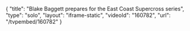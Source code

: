 {
    "title": "Blake Baggett prepares for the East Coast Supercross series",
    "type": "solo",
    "layout": "iframe-static",
    "videoId": "160782",
    "url": "\/tvpembed\/160782"
}